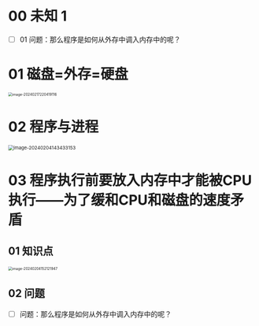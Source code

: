 # 00 未知 1

- [ ] 01 问题：那么程序是如何从外存中调入内存中的呢？



# 01 磁盘=外存=硬盘

<img src="https://cvp.oss-cn-shanghai.aliyuncs.com/picgo/202402172204200.png" alt="image-20240217220419116" style="zoom:50%;" />



# 02 程序与进程

<img src="https://cvp.oss-cn-shanghai.aliyuncs.com/picgo/202402041434271.png" alt="image-20240204143433153" style="zoom: 67%;" />



# 03 程序执行前要放入内存中才能被CPU执行——为了缓和CPU和磁盘的速度矛盾



## 01 知识点

<img src="https://cvp.oss-cn-shanghai.aliyuncs.com/picgo/202402041521004.png" alt="image-20240204152121947" style="zoom:50%;" />



## 02 问题

- [ ] 问题：那么程序是如何从外存中调入内存中的呢？

